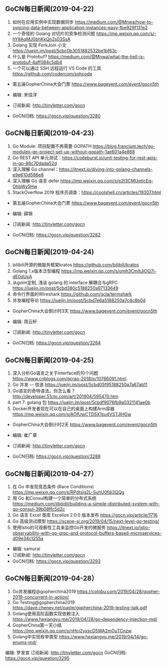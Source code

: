 ## GoCN每日新闻(2019-04-22)

1. 如何在应用实例中实现数据同步 https://medium.com/@Mnwa/how-to-syncing-data-between-application-instances-easy-fbe929f131e2
2. 一个奇怪的 Golang 对切片的竞争检测问题 https://mp.weixin.qq.com/s/-hY8AqMJ0bhKkQn2s03SsA
3. Golang 实现 ForkJoin 小文 https://juejin.im/post/5cbc0b3051882532be1bf63c
4. 什么是 Protobuf? https://medium.com/@Mnwa/what-the-hell-is-protobuf-4aff084c5db4
5. 一个可以通过 SSH 远程运行 VS Code 的工具 https://github.com/codercom/sshcode

- 第五届GopherChina大会门票 https://www.bagevent.com/event/gocn5th

- 编辑: 宋佳洋
- 订阅新闻: http://tinyletter.com/gocn
- GoCN归档: https://gocn.vip/question/3280

## GoCN每日新闻(2019-04-23)

1. Go Module: 项目配置不再需要 GOPATH  https://blog.francium.tech/go-modules-go-project-set-up-without-gopath-1ae601a4e868
2. Go REST API 单元测试：https://codeburst.io/unit-testing-for-rest-apis-in-go-86c70dada52d
2. 深入理解 Go channel：https://itnext.io/diving-into-golang-channels-e9e610d586e8
4. 深入理解 Go 语言 defer https://mp.weixin.qq.com/s/e2t3CMUqtIcEq-OhbWy5Hw 
5. StackOverflow 2019 程序员调查：https://coolshell.cn/articles/19307.html

- 第五届GopherChina大会门票 https://www.bagevent.com/event/gocn5th

- 编辑: 薛锦
- 订阅新闻: http://tinyletter.com/gocn
- GoCN归档: https://gocn.vip/question/3282

## GoCN每日新闻(2019-04-24)

1. bilibili开源的微服务框架kratos https://github.com/bilibili/kratos
2. Golang 1.x版本泛型编程 https://mp.weixin.qq.com/s/omh3CmItJiOQ7i-dE0dUxA
3. 从goim定制, 浅谈 golang 的 interface 解耦合与gRPC https://juejin.im/post/5cbd380c5188250a97133649
4. 命令行界面的Wireshark https://github.com/gcla/termshark
5. 并发编程导论 https://juejin.im/post/5cbd7e6a5188250a7c4c8b0d

- GopherChina大会倒计时3天 https://www.bagevent.com/event/gocn5th

- 编辑: 周云轩
- 订阅新闻: http://tinyletter.com/gocn
- GoCN归档: https://gocn.vip/question/3284

## GoCN每日新闻(2019-04-25)

1. 深入分析Go语言之关于interface的10个问题 https://www.cnblogs.com/qcrao-2018/p/10766091.html
2. Go 并发 -- 信道 https://juejin.im/post/5cbd05f95188250a7a67ab11
3. Go语言的奇特语法，你怎么看？ http://developer.51cto.com/art/201904/595470.htm
4. part 7: golang 包 https://juejin.im/post/5cbdf9076fb9a0321141ae0b
5. Docker开发者现在可以在自己的桌面上构建Arm容器 https://mp.weixin.qq.com/s/AOfUwCTD5X1su4VSTJIHGw

- GopherChina大会倒计时2天 https://www.bagevent.com/event/gocn5th

- 编辑: 崔广章
- 订阅新闻: http://tinyletter.com/gocn
- GoCN归档: https://gocn.vip/question/3288


## GoCN每日新闻(2019-04-27）

1. 在 Go 中发现竞态条件 (Race Conditions) https://mp.weixin.qq.com/s/RPdtslg2L-SuhU0fdi3QQg
2. 用 Go 和Consul构建一个简单的分布式系统  https://medium.com/@didil/building-a-simple-distributed-system-with-go-consul-39b08ffc5d2c
3. Go 语言 Excel 类库 Excelize 2.0.0 版本发布 https://gocn.vip/article/1716
4. Go 高级测试模型 https://scene-si.org/2019/04/15/next-level-go-testing/
5. 使用Istio的可观察性工具来监控Go开发的微服务 https://itnext.io/istio-observability-with-go-grpc-and-protocol-buffers-based-microservices-d09e34c1255a

- 编辑: samurai
- 订阅新闻: http://tinyletter.com/gocn
- GoCN归档: https://gocn.vip/question/3293

## GoCN每日新闻(2019-04-28）

1. Go并发编程@gopherchina2019 https://colobu.com/2019/04/28/gopher-2019-concurrent-in-action/
2. Go Testing@gopherchina2019 https://dave.cheney.net/paste/gopherchina-2019-testing-talk.pdf
3. Golang使用高阶函数实现依赖注入 https://www.hexiangyu.me/2019/04/28/go-dependency-injection-md/
4. GopherChina第一天小结 https://mp.weixin.qq.com/s/nHcj2yxscD5WA2mOuTCnzw
5. Golang中实现枚举类型 https://www.hexiangyu.me/2019/04/14/go-enums-md/

编辑: 罗发宣
订阅新闻: http://tinyletter.com/gocn
GoCN归档: https://gocn.vip/question/3295
